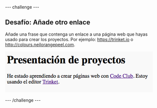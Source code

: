 --- challenge ---
## Desafío: Añade otro enlace

Añade una frase que contenga un enlace a una página web que hayas usado para crear los proyectos. Por ejemplo: <a href="https://trinket.io">https://trinket.io</a> o <a href="http://colours.neilorangepeel.com">http://colours.neilorangepeel.com</a>.

![screenshot](images/showcase-link-challenge.png)


--- /challenge ---
